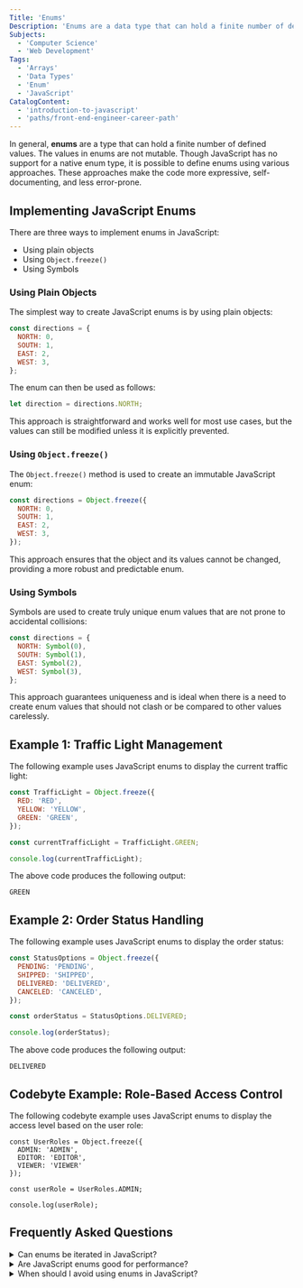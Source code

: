 ```yaml
---
Title: 'Enums'
Description: 'Enums are a data type that can hold a finite number of defined immutable values.'
Subjects:
  - 'Computer Science'
  - 'Web Development'
Tags:
  - 'Arrays'
  - 'Data Types'
  - 'Enum'
  - 'JavaScript'
CatalogContent:
  - 'introduction-to-javascript'
  - 'paths/front-end-engineer-career-path'
---
```


In general, **enums** are a type that can hold a finite number of defined values. The values in enums are not mutable. Though JavaScript has no support for a native enum type, it is possible to define enums using various approaches. These approaches make the code more expressive, self-documenting, and less error-prone.

## Implementing JavaScript Enums

There are three ways to implement enums in JavaScript:

- Using plain objects
- Using `Object.freeze()`
- Using Symbols

### Using Plain Objects

The simplest way to create JavaScript enums is by using plain objects:

```js
const directions = {
  NORTH: 0,
  SOUTH: 1,
  EAST: 2,
  WEST: 3,
};
```

The enum can then be used as follows:

```js
let direction = directions.NORTH;
```

This approach is straightforward and works well for most use cases, but the values can still be modified unless it is explicitly prevented.

### Using `Object.freeze()`

The `Object.freeze()` method is used to create an immutable JavaScript enum:

```js
const directions = Object.freeze({
  NORTH: 0,
  SOUTH: 1,
  EAST: 2,
  WEST: 3,
});
```

This approach ensures that the object and its values cannot be changed, providing a more robust and predictable enum.

### Using Symbols

Symbols are used to create truly unique enum values that are not prone to accidental collisions:

```js
const directions = {
  NORTH: Symbol(0),
  SOUTH: Symbol(1),
  EAST: Symbol(2),
  WEST: Symbol(3),
};
```

This approach guarantees uniqueness and is ideal when there is a need to create enum values that should not clash or be compared to other values carelessly.

## Example 1: Traffic Light Management

The following example uses JavaScript enums to display the current traffic light:

```js
const TrafficLight = Object.freeze({
  RED: 'RED',
  YELLOW: 'YELLOW',
  GREEN: 'GREEN',
});

const currentTrafficLight = TrafficLight.GREEN;

console.log(currentTrafficLight);
```

The above code produces the following output:

```shell
GREEN
```

## Example 2: Order Status Handling

The following example uses JavaScript enums to display the order status:

```js
const StatusOptions = Object.freeze({
  PENDING: 'PENDING',
  SHIPPED: 'SHIPPED',
  DELIVERED: 'DELIVERED',
  CANCELED: 'CANCELED',
});

const orderStatus = StatusOptions.DELIVERED;

console.log(orderStatus);
```

The above code produces the following output:

```shell
DELIVERED
```

## Codebyte Example: Role-Based Access Control

The following codebyte example uses JavaScript enums to display the access level based on the user role:

```codebyte/javascript
const UserRoles = Object.freeze({
  ADMIN: 'ADMIN',
  EDITOR: 'EDITOR',
  VIEWER: 'VIEWER'
});

const userRole = UserRoles.ADMIN;

console.log(userRole);
```

## Frequently Asked Questions

<details>
  <summary>Can enums be iterated in JavaScript?</summary>
  <p>Yes. If you use plain objects, you can iterate enums using Object.keys() or Object.values(). However, enums using Symbols cannot be easily iterated since Symbols are not enumerable by default.</p>
</details>

<details>
  <summary>Are JavaScript enums good for performance?</summary>
  <p>JavaScript enums generally have negligible performance overhead. In fact, they can improve performance indirectly by reducing bugs and logical errors in your code.</p>
</details>

<details>
  <summary>When should I avoid using enums in JavaScript?</summary>
  <p>Avoid enums when your values are unlikely to repeat or belong to a limited set. In such cases, using simple variables or constants might be more appropriate. Also, overusing enums for trivial values can make code unnecessarily complex.</p>
</details>
